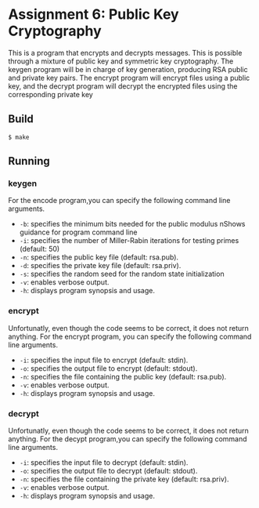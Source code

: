 # Assignment 6: Public Key Cryptography 
This is a program that encrypts and decrypts messages. This is possible through a mixture of public 
key and symmetric key cryptography.
The keygen program will be in charge of key generation, producing RSA public and private key pairs.
The encrypt program will encrypt files using a public key, and the decrypt program will decrypt the
encrypted files using the corresponding private key

## Build
    
    $ make

## Running

### keygen

For the encode program,you can specify the following command line arguments.

- `-b`: specifies the minimum bits needed for the public modulus nShows guidance for program command line
- `-i`: specifies the number of Miller-Rabin iterations for testing primes (default: 50)
- `-n`: specifies the public key file (default: rsa.pub).
- `-d`: specifies the private key file (default: rsa.priv).
- `-s`: specifies the random seed for the random state initialization
- `-v`: enables verbose output.
- `-h`: displays program synopsis and usage.

### encrypt
Unfortunatly, even though the code seems to be correct, it does not return anything. 
For the encrypt program, you can specify the following command line arguments.

- `-i`: specifies the input file to encrypt (default: stdin).
- `-o`: specifies the output file to encrypt (default: stdout).
- `-n`: specifies the file containing the public key (default: rsa.pub).
- `-v`: enables verbose output.
- `-h`: displays program synopsis and usage.

### decrypt
Unfortunatly, even though the code seems to be correct, it does not return anything.
For the decypt program,you can specify the following command line arguments.

- `-i`: specifies the input file to decrypt (default: stdin).
- `-o`: specifies the output file to decrypt (default: stdout).
- `-n`: specifies the file containing the private key (default: rsa.priv).
- `-v`: enables verbose output.
- `-h`: displays program synopsis and usage.
